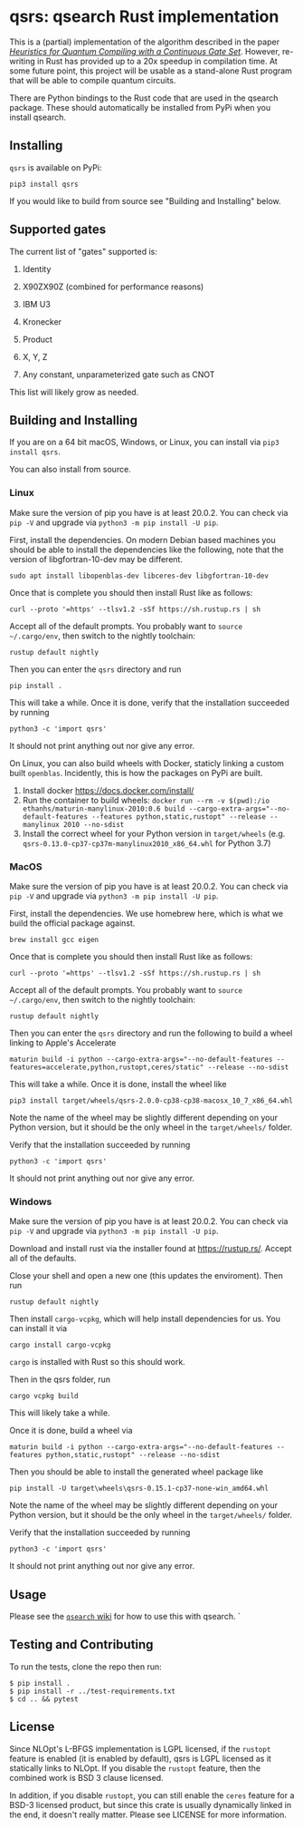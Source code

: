 # qsrs: qsearch Rust implementation

This is a (partial) implementation of the algorithm described in the paper
*[Heuristics for Quantum Compiling with a Continuous Gate Set](https://arxiv.org/abs/1912.02727)*.
However, re-writing in Rust has provided up to a 20x speedup in compilation time.
At some future point, this project will be usable as a stand-alone Rust program that will be able
to compile quantum circuits.

There are Python bindings to the Rust code that are used in the qsearch package. These
should automatically be installed from PyPi when you install qsearch.


## Installing

`qsrs` is available on PyPi:

```
pip3 install qsrs
```

If you would like to build from source see "Building and Installing" below.


## Supported gates

The current list of "gates" supported is:

1. Identity

2. X90ZX90Z (combined for performance reasons)

3. IBM U3

4. Kronecker

5. Product

6. X, Y, Z

7. Any constant, unparameterized gate such as CNOT

This list will likely grow as needed.

## Building and Installing

If you are on a 64 bit macOS, Windows, or Linux, you can install via `pip3 install qsrs`.

You can also install from source.

### Linux

Make sure the version of pip you have is at least 20.0.2.
You can check via `pip -V` and upgrade via `python3 -m pip install -U pip`.

First, install the dependencies. On modern Debian based machines you should be able to install the dependencies like the following,
note that the version of libgfortran-10-dev may be different.

```
sudo apt install libopenblas-dev libceres-dev libgfortran-10-dev
```

Once that is complete you should then install Rust like as follows:

```
curl --proto '=https' --tlsv1.2 -sSf https://sh.rustup.rs | sh
```

Accept all of the default prompts. You probably want to `source ~/.cargo/env`, then switch to the nightly toolchain:

```
rustup default nightly
```

Then you can enter the `qsrs` directory and run

```
pip install .
```

This will take a while. Once it is done, verify that the installation succeeded by running

```
python3 -c 'import qsrs'
```

It should not print anything out nor give any error.


On Linux, you can also build wheels with Docker, staticly linking a custom built `openblas`.
Incidently, this is how the packages on PyPi are built.

1. Install docker https://docs.docker.com/install/
2. Run the container to build wheels: `docker run --rm -v $(pwd):/io ethanhs/maturin-manylinux-2010:0.6 build --cargo-extra-args="--no-default-features --features python,static,rustopt" --release --manylinux 2010 --no-sdist`
3. Install the correct wheel for your Python version in `target/wheels` (e.g. `qsrs-0.13.0-cp37-cp37m-manylinux2010_x86_64.whl` for Python 3.7)


### MacOS


Make sure the version of pip you have is at least 20.0.2.
You can check via `pip -V` and upgrade via `python3 -m pip install -U pip`.

First, install the dependencies. We use homebrew here, which is what we build the official package against.

```
brew install gcc eigen
```

Once that is complete you should then install Rust like as follows:

```
curl --proto '=https' --tlsv1.2 -sSf https://sh.rustup.rs | sh
```

Accept all of the default prompts. You probably want to `source ~/.cargo/env`, then switch to the nightly toolchain:

```
rustup default nightly
```

Then you can enter the `qsrs` directory and run the following to build a wheel linking to Apple's Accelerate

```
maturin build -i python --cargo-extra-args="--no-default-features --features=accelerate,python,rustopt,ceres/static" --release --no-sdist
```

This will take a while. Once it is done, install the wheel like

```
pip3 install target/wheels/qsrs-2.0.0-cp38-cp38-macosx_10_7_x86_64.whl
```

Note the name of the wheel may be slightly different depending on your Python version, but it should be the only wheel in the `target/wheels/` folder.

Verify that the installation succeeded by running

```
python3 -c 'import qsrs'
```

It should not print anything out nor give any error.

### Windows


Make sure the version of pip you have is at least 20.0.2.
You can check via `pip -V` and upgrade via `python3 -m pip install -U pip`.

Download and install rust via the installer found at https://rustup.rs/. Accept all of the defaults.

Close your shell and open a new one (this updates the enviroment). Then run

```
rustup default nightly
```

Then install `cargo-vcpkg`, which will help install dependencies for us. You can install it via

```
cargo install cargo-vcpkg
```

`cargo` is installed with Rust so this should work.

Then in the qsrs folder, run

```
cargo vcpkg build
```

This will likely take a while.

Once it is done, build a wheel via 

```
maturin build -i python --cargo-extra-args="--no-default-features --features python,static,rustopt" --release --no-sdist
```

Then you should be able to install the generated wheel package like

```
pip install -U target\wheels\qsrs-0.15.1-cp37-none-win_amd64.whl
```

Note the name of the wheel may be slightly different depending on your Python version, but it should be the only wheel in the `target/wheels/` folder.

Verify that the installation succeeded by running

```
python3 -c 'import qsrs'
```

It should not print anything out nor give any error.

## Usage

Please see the [`qsearch` wiki](https://github.com/WolfLink/qsearch/wiki/Native-Gateset)
for how to use this with qsearch.
`

## Testing and Contributing

To run the tests, clone the repo then run:

```
$ pip install .
$ pip install -r ../test-requirements.txt
$ cd .. && pytest
```

## License

Since NLOpt's L-BFGS implementation is LGPL licensed, if the `rustopt` feature is enabled
(it is enabled by default), qsrs is LGPL licensed as it statically links to NLOpt.
If you disable the `rustopt` feature, then the combined work is BSD 3 clause licensed.

In addition, if you disable `rustopt`, you can still enable the `ceres` feature for a BSD-3
licensed product, but since this crate is usually dynamically linked in the end, it doesn't
really matter.
Please see LICENSE for more information.
